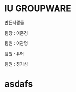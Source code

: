 # IU GROUPWARE
<p>만든사람들</p>
<p>팀장 : 이준경</p>
<p>팀원 : 이관명</p>
<p>팀원 : 유혁</p>
<p>팀원 : 정기성</p>
<h1>asdafs<h1>
